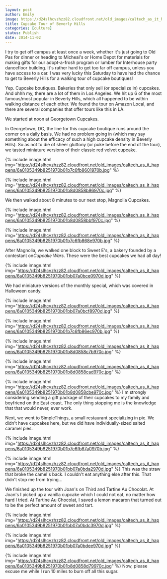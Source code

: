 ```yaml
---
layout: post
author: Emily
image: https://d24slhcvzhzz82.cloudfront.net/old_images/caltech_as_it_happens/6a0105349b8251970b01b7c6fb8571970b.jpg
title: Cupcake Tour of Beverly Hills 
categories: [culture]
status: Publish
date: 2014-11-02
---
```


I try to get off campus at least once a week, whether it's just going to Old Pas for dinner or heading to Micheal's or Home Depot for materials for making gifts for our adopt-a-frosh program or lumber for Interhouse party dancefloor building. It's rather hard to get too far off campus, unless you have access to a car. I was very lucky this Saturday to have had the chance to get to Beverly Hills for a walking tour of cupcake boutiques!

Yep. Cupcake boutiques. Bakeries that only sell (or specialize in) cupcakes. And ohhh my, there are a lot of them in Los Angeles. We hit up 6 of the most famous/most popular in Beverly Hills, which all happened to be within walking distance of each other. We found the tour on Amazon Local, and there are several companies that offer tours like this in LA.

We started at noon at Georgetown Cupcakes.

In Georgetown, DC, the line for this cupcake boutique runs around the corner on a daily basis. We had no problem going in (which may say something about the efficacy of such a high cupcake density in Beverly Hills). So as not to die of sheer gluttony (or puke before the end of the tour), we tasted miniature versions of their classic red velvet cupcake.


{% include image.html img="https://d24slhcvzhzz82.cloudfront.net/old_images/caltech_as_it_happens/6a0105349b8251970b01b7c6fb8601970b.jpg" %}


{% include image.html img="https://d24slhcvzhzz82.cloudfront.net/old_images/caltech_as_it_happens/6a0105349b8251970b01b8d0858b86970c.jpg" %}

We then walked about 8 minutes to our next stop, Magnolia Cupcakes.


{% include image.html img="https://d24slhcvzhzz82.cloudfront.net/old_images/caltech_as_it_happens/6a0105349b8251970b01b8d0858bbf970c.jpg" %}

{% include image.html img="https://d24slhcvzhzz82.cloudfront.net/old_images/caltech_as_it_happens/6a0105349b8251970b01b7c6fb868e970b.jpg" %}

After Magnolia, we walked one block to Sweet E's, a bakery founded by a contestant on*Cupcake Wars*. These were the best cupcakes we had all day!


{% include image.html img="https://d24slhcvzhzz82.cloudfront.net/old_images/caltech_as_it_happens/6a0105349b8251970b01bb07a0bce0970d.jpg" %}

We had miniature versions of the monthly special, which was covered in Halloween candy.


{% include image.html img="https://d24slhcvzhzz82.cloudfront.net/old_images/caltech_as_it_happens/6a0105349b8251970b01bb07a0bcf8970d.jpg" %}


{% include image.html img="https://d24slhcvzhzz82.cloudfront.net/old_images/caltech_as_it_happens/6a0105349b8251970b01b7c6fb86ec970b.jpg" %}


{% include image.html img="https://d24slhcvzhzz82.cloudfront.net/old_images/caltech_as_it_happens/6a0105349b8251970b01b8d0858c7b970c.jpg" %}

{% include image.html img="https://d24slhcvzhzz82.cloudfront.net/old_images/caltech_as_it_happens/6a0105349b8251970b01b8d0858cad970c.jpg" %}


{% include image.html img="https://d24slhcvzhzz82.cloudfront.net/old_images/caltech_as_it_happens/6a0105349b8251970b01b8d0858cbe970c.jpg" %}
I'm strongly considering sending a gift package of their cupcakes to my family and boyfriend on the East coast. The only thing stopping me is the knowledge that that would never, ever work.

Next, we went to SimpleThings, a small restaurant specializing in pie. We didn't have cupcakes here, but we did have individually-sized salted caramel pies.


{% include image.html img="https://d24slhcvzhzz82.cloudfront.net/old_images/caltech_as_it_happens/6a0105349b8251970b01b7c6fb87a0970b.jpg" %}


{% include image.html img="https://d24slhcvzhzz82.cloudfront.net/old_images/caltech_as_it_happens/6a0105349b8251970b01bb07a0bda2970d.jpg" %}
This was the straw that broke the camel's back. I couldn't eat anything else after this. That didn't stop me from trying...

We finished up the tour with Joan's on Third and Tartine Au Chocolat. At Joan's I picked up a vanilla cupcake which I could not eat, no matter how hard I tried. At Tartine Au Chocolat, I saved a lemon macaron that turned out to be the perfect amount of sweet and tart.


{% include image.html img="https://d24slhcvzhzz82.cloudfront.net/old_images/caltech_as_it_happens/6a0105349b8251970b01bb07a0bdc3970d.jpg" %}


{% include image.html img="https://d24slhcvzhzz82.cloudfront.net/old_images/caltech_as_it_happens/6a0105349b8251970b01bb07a0bdee970d.jpg" %}


{% include image.html img="https://d24slhcvzhzz82.cloudfront.net/old_images/caltech_as_it_happens/6a0105349b8251970b01b8d0858d79970c.jpg" %}
Now, please excuse me while I run 10 miles to burn off all this sugar.


